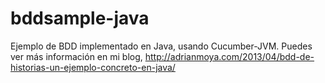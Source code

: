 bddsample-java
==============

Ejemplo de BDD implementado en Java, usando Cucumber-JVM. Puedes ver más información en mi blog, http://adrianmoya.com/2013/04/bdd-de-historias-un-ejemplo-concreto-en-java/
